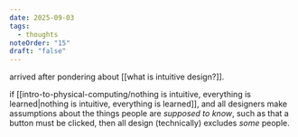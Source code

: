 ```yaml
---
date: 2025-09-03
tags:
  - thoughts
noteOrder: "15"
draft: "false"
---
```

arrived after pondering about [[what is intuitive design?]].

if [[intro-to-physical-computing/nothing is intuitive, everything is learned|nothing is intuitive, everything is learned]], and all designers make assumptions about the things people are *supposed to know*, such as that a button must be clicked, then all design (technically) excludes *some* people. 